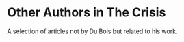 # Other Authors in The Crisis

A selection of articles not by Du Bois but related to his work.
```{tableofcontents}
```
